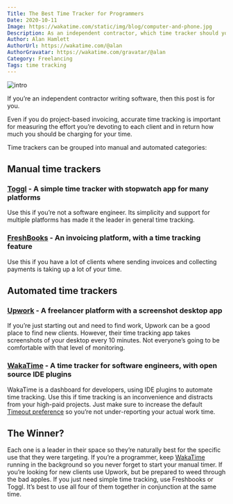 ```yaml
---
Title: The Best Time Tracker for Programmers
Date: 2020-10-11
Image: https://wakatime.com/static/img/blog/computer-and-phone.jpg
Description: As an independent contractor, which time tracker should you use?
Author: Alan Hamlett
AuthorUrl: https://wakatime.com/@alan
AuthorGravatar: https://wakatime.com/gravatar/@alan
Category: Freelancing
Tags: time tracking
---
```


![intro](https://wakatime.com/static/img/blog/computer-and-phone.jpg)

If you’re an independent contractor writing software, then this post is for you.

Even if you do project-based invoicing, accurate time tracking is important for measuring the effort you’re devoting to each client and in return how much you should be charging for your time.

Time trackers can be grouped into manual and automated categories:

## Manual time trackers

### [Toggl][toggl] - A simple time tracker with stopwatch app for many platforms

Use this if you’re not a software engineer.
Its simplicity and support for multiple platforms has made it the leader in general time tracking.

### [FreshBooks][freshbooks] - An invoicing platform, with a time tracking feature

Use this if you have a lot of clients where sending invoices and collecting payments is taking up a lot of your time.

## Automated time trackers

### [Upwork][upwork] - A freelancer platform with a screenshot desktop app

If you’re just starting out and need to find work, Upwork can be a good place to find new clients.
However, their time tracking app takes screenshots of your desktop every 10 minutes.
Not everyone’s going to be comfortable with that level of monitoring.

### [WakaTime][wakatime] - A time tracker for software engineers, with open source IDE plugins

WakaTime is a dashboard for developers, using IDE plugins to automate time tracking.
Use this if time tracking is an inconvenience and distracts from your high-paid projects.
Just make sure to increase the default [Timeout preference][timeout] so you’re not under-reporting your actual work time.

## The Winner?

Each one is a leader in their space so they’re naturally best for the specific use that they were targeting.
If you’re a programmer, keep [WakaTime][wakatime] running in the background so you never forget to start your manual timer.
If you’re looking for new clients use Upwork, but be prepared to weed through the bad apples.
If you just need simple time tracking, use Freshbooks or Toggl.
It’s best to use all four of them together in conjunction at the same time.


[toggl]: https://www.toggl.com/?utm_source=wakatime
[freshbooks]: https://www.freshbooks.com/?utm_source=wakatime
[upwork]: https://www.buzzfeednews.com/article/carolineodonovan/upwork-freelancers-work-diary-keystrokes-screenshot
[wakatime]: https://wakatime.com/
[timeout]: https://wakatime.com/blog/27-fill-the-gaps-in-your-coding-activity
